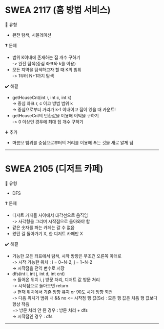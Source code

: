# SWEA 2117 (홈 방법 서비스)
:pushpin: 유형  
* 완전 탐색, 시뮬레이션  

:question: 문제  
* 범위 K이내에 존재하는 집 개수 구하기  
	-> 완전 탐색(중심 좌표와 k를 이용)  
* 모든 지역을 탐색하고자 할 때 K의 범위  
	-> 1부터 N+1까지 탐색  

:heavy_check_mark: 해결  
* getHouseCnt(int r, int c, int k)  
	-> 중심 좌표 r, c 이고 방범 범위 k  
	-> 중심으로부터 거리가 k-1 이내이고 집이 있을 때 카운트!
* getHouseCnt의 반환값을 이용해 이익을 구하기  
	-> 0 이상인 경우에 최대 집 개수 구하기

:heavy_plus_sign: 추가
* 마름모 범위를 중심으로부터의 거리를 이용해 푸는 것을 새로 알게 됨    

---  

# SWEA 2105 (디저트 카페)
:pushpin: 유형  
* DFS  

:question: 문제  
* 디저트 카페들 사이에서 대각선으로 움직임  
	-> 사각형을 그리며 시작점으로 돌아와야 함  
* 같은 숫자를 파는 카페는 갈 수 없음    
* 왔던 길 돌아가기 X, 한 디저트 카페만 X  

:heavy_check_mark: 해결  
* 가능한 모든 좌표에서 탐색, 시작 방향은 무조건 오른쪽 아래로  
	-> 시작 가능한 위치 : i = 0~N-2, j = 1~N-2  
	-> 시작점을 전역 변수로 저장  
* dfs(int i, int j, int d, int cnt)  
	-> 들어온 위치 i, j 방문 처리, 디저트 값 방문 처리  
	-> 시작점으로 돌아오면 return  
	-> 현재 위치에서 기존 방향 유지 or 90도 시계 방향 회전  
	-> 다음 위치가 범위 내 && nx <= 시작점 행 값(Sx) : 모든 행 값은 처음 행 값보다 항상 작음  
		=> 방문 처리 안 된 경우 : 방문 처리 + dfs  
		=> 시작점인 경우 : dfs

---  